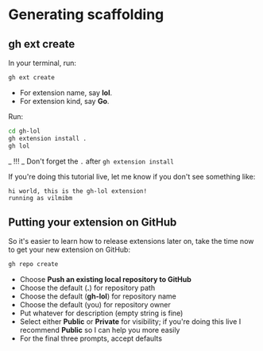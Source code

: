 # Generating scaffolding

## gh ext create

In your terminal, run:

```bash
gh ext create
```

- For extension name, say **lol**.
- For extension kind, say **Go**.

Run:

```bash
cd gh-lol
gh extension install .
gh lol
```

_ !!! _ Don't forget the `.` after `gh extension install`

If you're doing this tutorial live, let me know if you don't see something like:

```
hi world, this is the gh-lol extension!
running as vilmibm
```

## Putting your extension on GitHub

So it's easier to learn how to release extensions later on, take the time now to get your new extension on GitHub:

```bash
gh repo create
```

- Choose **Push an existing local repository to GitHub**
- Choose the default (**.**) for repository path
- Choose the default (**gh-lol**) for repository name
- Choose the default (you) for repository owner
- Put whatever for description (empty string is fine)
- Select either **Public** or **Private** for visibility; if you're doing this live I recommend **Public** so I can help you more easily
- For the final three prompts, accept defaults
